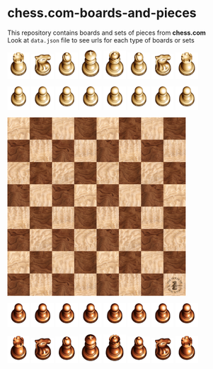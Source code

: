 # chess.com-boards-and-pieces

This repository contains boards and sets of pieces from <strong>chess.com</strong>
</br>
Look at `data.json` file to see urls for each type of boards or sets



<p float="center">
    <img src="https://github.com/GiorgioMegrelli/chess.com-boards-and-pieces/blob/master/pieces/3d_wood/wr.png" width="10%" />
    <img src="https://github.com/GiorgioMegrelli/chess.com-boards-and-pieces/blob/master/pieces/3d_wood/wn.png" width="10%" />
    <img src="https://github.com/GiorgioMegrelli/chess.com-boards-and-pieces/blob/master/pieces/3d_wood/wb.png" width="10%" />
    <img src="https://github.com/GiorgioMegrelli/chess.com-boards-and-pieces/blob/master/pieces/3d_wood/wk.png" width="10%" />
    <img src="https://github.com/GiorgioMegrelli/chess.com-boards-and-pieces/blob/master/pieces/3d_wood/wq.png" width="10%" />
    <img src="https://github.com/GiorgioMegrelli/chess.com-boards-and-pieces/blob/master/pieces/3d_wood/wb.png" width="10%" />
    <img src="https://github.com/GiorgioMegrelli/chess.com-boards-and-pieces/blob/master/pieces/3d_wood/wn.png" width="10%" />
    <img src="https://github.com/GiorgioMegrelli/chess.com-boards-and-pieces/blob/master/pieces/3d_wood/wr.png" width="10%" />
</p>
<p float="center">
    <img src="https://github.com/GiorgioMegrelli/chess.com-boards-and-pieces/blob/master/pieces/3d_wood/wp.png" width="10%" />
    <img src="https://github.com/GiorgioMegrelli/chess.com-boards-and-pieces/blob/master/pieces/3d_wood/wp.png" width="10%" />
    <img src="https://github.com/GiorgioMegrelli/chess.com-boards-and-pieces/blob/master/pieces/3d_wood/wp.png" width="10%" />
    <img src="https://github.com/GiorgioMegrelli/chess.com-boards-and-pieces/blob/master/pieces/3d_wood/wp.png" width="10%" />
    <img src="https://github.com/GiorgioMegrelli/chess.com-boards-and-pieces/blob/master/pieces/3d_wood/wp.png" width="10%" />
    <img src="https://github.com/GiorgioMegrelli/chess.com-boards-and-pieces/blob/master/pieces/3d_wood/wp.png" width="10%" />
    <img src="https://github.com/GiorgioMegrelli/chess.com-boards-and-pieces/blob/master/pieces/3d_wood/wp.png" width="10%" />
    <img src="https://github.com/GiorgioMegrelli/chess.com-boards-and-pieces/blob/master/pieces/3d_wood/wp.png" width="10%" />
</p>

<img src="https://github.com/GiorgioMegrelli/chess.com-boards-and-pieces/blob/master/boards/burled_wood.png" width="80%" />

<p float="center">
    <img src="https://github.com/GiorgioMegrelli/chess.com-boards-and-pieces/blob/master/pieces/3d_wood/bp.png" width="10%" />
    <img src="https://github.com/GiorgioMegrelli/chess.com-boards-and-pieces/blob/master/pieces/3d_wood/bp.png" width="10%" />
    <img src="https://github.com/GiorgioMegrelli/chess.com-boards-and-pieces/blob/master/pieces/3d_wood/bp.png" width="10%" />
    <img src="https://github.com/GiorgioMegrelli/chess.com-boards-and-pieces/blob/master/pieces/3d_wood/bp.png" width="10%" />
    <img src="https://github.com/GiorgioMegrelli/chess.com-boards-and-pieces/blob/master/pieces/3d_wood/bp.png" width="10%" />
    <img src="https://github.com/GiorgioMegrelli/chess.com-boards-and-pieces/blob/master/pieces/3d_wood/bp.png" width="10%" />
    <img src="https://github.com/GiorgioMegrelli/chess.com-boards-and-pieces/blob/master/pieces/3d_wood/bp.png" width="10%" />
    <img src="https://github.com/GiorgioMegrelli/chess.com-boards-and-pieces/blob/master/pieces/3d_wood/bp.png" width="10%" />
</p>
<p float="center">
    <img src="https://github.com/GiorgioMegrelli/chess.com-boards-and-pieces/blob/master/pieces/3d_wood/br.png" width="10%" />
    <img src="https://github.com/GiorgioMegrelli/chess.com-boards-and-pieces/blob/master/pieces/3d_wood/bn.png" width="10%" />
    <img src="https://github.com/GiorgioMegrelli/chess.com-boards-and-pieces/blob/master/pieces/3d_wood/bb.png" width="10%" />
    <img src="https://github.com/GiorgioMegrelli/chess.com-boards-and-pieces/blob/master/pieces/3d_wood/bk.png" width="10%" />
    <img src="https://github.com/GiorgioMegrelli/chess.com-boards-and-pieces/blob/master/pieces/3d_wood/bq.png" width="10%" />
    <img src="https://github.com/GiorgioMegrelli/chess.com-boards-and-pieces/blob/master/pieces/3d_wood/bb.png" width="10%" />
    <img src="https://github.com/GiorgioMegrelli/chess.com-boards-and-pieces/blob/master/pieces/3d_wood/bn.png" width="10%" />
    <img src="https://github.com/GiorgioMegrelli/chess.com-boards-and-pieces/blob/master/pieces/3d_wood/br.png" width="10%" />
</p>
